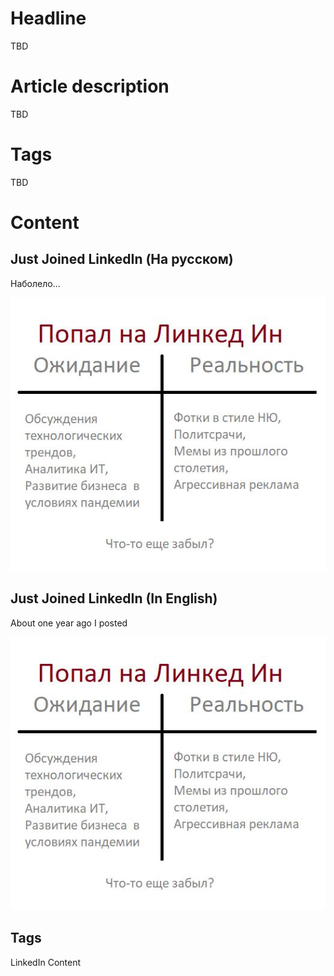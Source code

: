 # Headline
TBD

# Article description
TBD 

# Tags
TBD

# Content

## Just Joined LinkedIn (На русском)
Наболело...

<img src="./Images/JustJoinedLinkedIn.jpg" alt="TBD" />

## Just Joined LinkedIn (In English)
About one year ago I posted 

<img src="./Images/JustJoinedLinkedIn.jpg" alt="TBD" />

## Tags
LinkedIn Content
